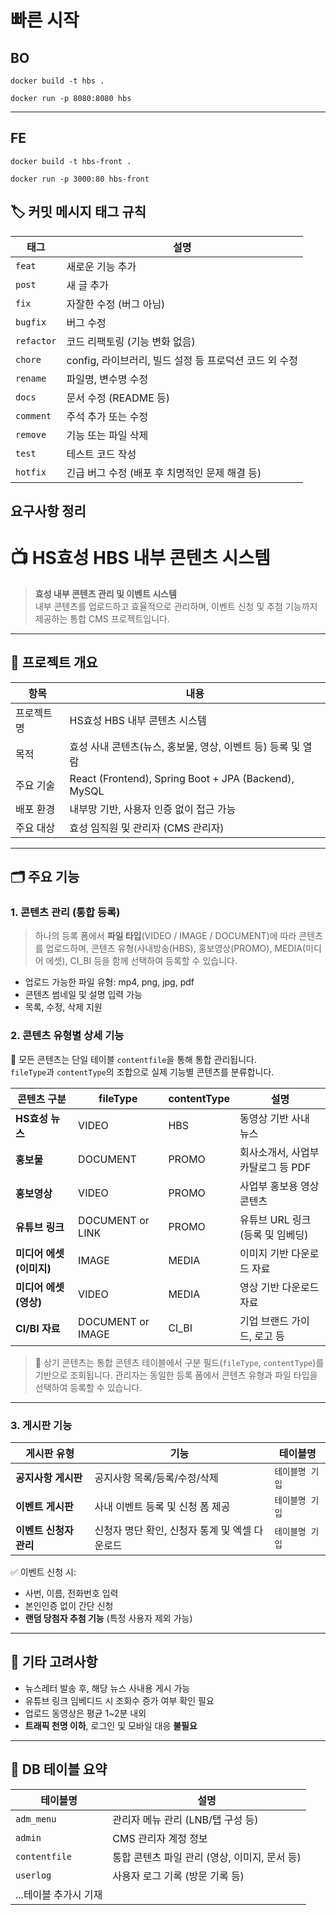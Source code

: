 # 빠른 시작 

## BO
```commandline
docker build -t hbs .
```

```commandline
docker run -p 8080:8080 hbs
```

---
## FE
```commandline
docker build -t hbs-front .
```

```commandline
docker run -p 3000:80 hbs-front  
```



## 🏷️ 커밋 메시지 태그 규칙

| 태그       | 설명                                                       |
|------------|------------------------------------------------------------|
| `feat`     | 새로운 기능 추가                                            |
| `post`     | 새 글 추가                                                  |
| `fix`      | 자잘한 수정 (버그 아님)                                     |
| `bugfix`   | 버그 수정                                                   |
| `refactor` | 코드 리팩토링 (기능 변화 없음)                             |
| `chore`    | config, 라이브러리, 빌드 설정 등 프로덕션 코드 외 수정     |
| `rename`   | 파일명, 변수명 수정                                         |
| `docs`     | 문서 수정 (README 등)                                      |
| `comment`  | 주석 추가 또는 수정                                        |
| `remove`   | 기능 또는 파일 삭제                                        |
| `test`     | 테스트 코드 작성                                           |
| `hotfix`   | 긴급 버그 수정 (배포 후 치명적인 문제 해결 등)             |


## 요구사항 정리

# 📺 HS효성 HBS 내부 콘텐츠 시스템

> **효성 내부 콘텐츠 관리 및 이벤트 시스템**  
> 내부 콘텐츠를 업로드하고 효율적으로 관리하며, 이벤트 신청 및 추첨 기능까지 제공하는 통합 CMS 프로젝트입니다.

---

## 📌 프로젝트 개요

| 항목 | 내용 |
|------|------|
| 프로젝트명 | HS효성 HBS 내부 콘텐츠 시스템 |
| 목적 | 효성 사내 콘텐츠(뉴스, 홍보물, 영상, 이벤트 등) 등록 및 열람 |
| 주요 기술 | React (Frontend), Spring Boot + JPA (Backend), MySQL |
| 배포 환경 | 내부망 기반, 사용자 인증 없이 접근 가능 |
| 주요 대상 | 효성 임직원 및 관리자 (CMS 관리자) |

---

## 🗂️ 주요 기능

### 1. 콘텐츠 관리 (통합 등록)

> 하나의 등록 폼에서 **파일 타입**(VIDEO / IMAGE / DOCUMENT)에 따라 콘텐츠를 업로드하며, 콘텐츠 유형(사내방송(HBS), 홍보영상(PROMO), MEDIA(미디어 에셋), CI_BI 등을 함께 선택하여 등록할 수 있습니다.

- 업로드 가능한 파일 유형: mp4, png, jpg, pdf
- 콘텐츠 썸네일 및 설명 입력 가능
- 목록, 수정, 삭제 지원

### 2. 콘텐츠 유형별 상세 기능

📌 모든 콘텐츠는 단일 테이블 `contentfile`을 통해 통합 관리됩니다.  
`fileType`과 `contentType`의 조합으로 실제 기능별 콘텐츠를 분류합니다.

| 콘텐츠 구분 | fileType | contentType | 설명 |
|-------------|----------|-------------|------|
| **HS효성 뉴스** | VIDEO | HBS | 동영상 기반 사내 뉴스 |
| **홍보물** | DOCUMENT | PROMO | 회사소개서, 사업부 카탈로그 등 PDF |
| **홍보영상** | VIDEO | PROMO | 사업부 홍보용 영상 콘텐츠 |
| **유튜브 링크** | DOCUMENT or LINK | PROMO | 유튜브 URL 링크 (등록 및 임베딩) |
| **미디어 에셋 (이미지)** | IMAGE | MEDIA | 이미지 기반 다운로드 자료 |
| **미디어 에셋 (영상)** | VIDEO | MEDIA | 영상 기반 다운로드 자료 |
| **CI/BI 자료** | DOCUMENT or IMAGE | CI_BI | 기업 브랜드 가이드, 로고 등 |

> 🔄 상기 콘텐츠는 통합 콘텐츠 테이블에서 구분 필드(`fileType`, `contentType`)를 기반으로 조회됩니다.
> 관리자는 동일한 등록 폼에서 콘텐츠 유형과 파일 타입을 선택하여 등록할 수 있습니다.

---

### 3. 게시판 기능

| 게시판 유형 | 기능 | 테이블명 |
|-------------|------|----------|
| **공지사항 게시판** | 공지사항 목록/등록/수정/삭제 | `테이블명 기입` |
| **이벤트 게시판** | 사내 이벤트 등록 및 신청 폼 제공 | `테이블명 기입` |
| **이벤트 신청자 관리** | 신청자 명단 확인, 신청자 통계 및 엑셀 다운로드 | `테이블명 기입` |

✅ 이벤트 신청 시:  
- 사번, 이름, 전화번호 입력  
- 본인인증 없이 간단 신청  
- **랜덤 당첨자 추첨 기능** (특정 사용자 제외 가능)

---

## 🧪 기타 고려사항

- 뉴스레터 발송 후, 해당 뉴스 사내용 게시 가능
- 유튜브 링크 임베디드 시 조회수 증가 여부 확인 필요
- 업로드 동영상은 평균 1~2분 내외
- **트래픽 천명 이하**, 로그인 및 모바일 대응 **불필요**

---

## 📁 DB 테이블 요약

| 테이블명         | 설명                                |
|------------------|-------------------------------------|
| `adm_menu`       | 관리자 메뉴 관리 (LNB/탭 구성 등)       |
| `admin`          | CMS 관리자 계정 정보                  |
| `contentfile`    | 통합 콘텐츠 파일 관리 (영상, 이미지, 문서 등) |
| `userlog`        | 사용자 로그 기록 (방문 기록 등)         |
| ...테이블 추가시 기재



